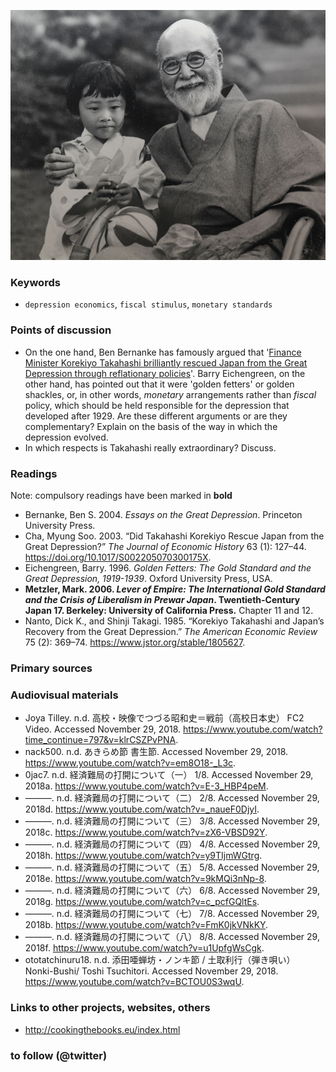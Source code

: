 ![Takahashi with his granddaughter (?)](images/takahashi.jpg)

### Keywords

* `depression economics`, `fiscal stimulus`, `monetary standards`

### Points of discussion

* On the one hand, Ben Bernanke has famously argued that '[Finance Minister Korekiyo Takahashi brilliantly rescued Japan from the Great Depression through reflationary policies](https://www.bis.org/review/r030606d.pdf)'. Barry Eichengreen, on the other hand, has pointed out that it were 'golden fetters' or golden shackles, or, in other words, *monetary* arrangements rather than *fiscal* policy, which should be held responsible for the depression that developed after 1929. Are these different arguments or are they complementary? Explain on the basis of the way in which the depression evolved.
* In which respects is Takahashi really extraordinary? Discuss.

### Readings
Note: compulsory readings have been marked in **bold**

* Bernanke, Ben S. 2004. *Essays on the Great Depression*. Princeton University Press.
* Cha, Myung Soo. 2003. “Did Takahashi Korekiyo Rescue Japan from the Great Depression?” *The Journal of Economic History* 63 (1): 127–44. https://doi.org/10.1017/S002205070300175X.
* Eichengreen, Barry. 1996. *Golden Fetters: The Gold Standard and the Great Depression, 1919-1939*. Oxford University Press, USA.
* **Metzler, Mark. 2006. *Lever of Empire: The International Gold Standard and the Crisis of Liberalism in Prewar Japan*. Twentieth-Century Japan 17. Berkeley: University of California Press.** Chapter 11 and 12.
* Nanto, Dick K., and Shinji Takagi. 1985. “Korekiyo Takahashi and Japan’s Recovery from the Great Depression.” *The American Economic Review* 75 (2): 369–74. https://www.jstor.org/stable/1805627.


### Primary sources


### Audiovisual materials

* Joya Tilley. n.d. 高校・映像でつづる昭和史＝戦前（高校日本史）  FC2 Video. Accessed November 29, 2018. https://www.youtube.com/watch?time_continue=797&v=klrCSZPvPNA.
* nack500. n.d. あきらめ節 書生節. Accessed November 29, 2018. https://www.youtube.com/watch?v=em8O18-_L3c.
* 0jac7. n.d. 経済難局の打開について（一） 1/8. Accessed November 29, 2018a. https://www.youtube.com/watch?v=E-3_HBP4peM.
* ———. n.d. 経済難局の打開について（二） 2/8. Accessed November 29, 2018d. https://www.youtube.com/watch?v=_naueF0DjyI.
* ———. n.d. 経済難局の打開について（三） 3/8. Accessed November 29, 2018c. https://www.youtube.com/watch?v=zX6-VBSD92Y.
* ———. n.d. 経済難局の打開について（四） 4/8. Accessed November 29, 2018h. https://www.youtube.com/watch?v=y9TIjmWGtrg.
* ———. n.d. 経済難局の打開について（五） 5/8. Accessed November 29, 2018e. https://www.youtube.com/watch?v=9kMQi3nNp-8.
* ———. n.d. 経済難局の打開について（六） 6/8. Accessed November 29, 2018g. https://www.youtube.com/watch?v=c_pcfGQltEs.
* ———. n.d. 経済難局の打開について（七） 7/8. Accessed November 29, 2018b. https://www.youtube.com/watch?v=FmK0jkVNkKY.
* ———. n.d. 経済難局の打開について（八） 8/8. Accessed November 29, 2018f. https://www.youtube.com/watch?v=u1UpfgWsCgk.
* ototatchinuru18. n.d. 添田唖蝉坊・ノンキ節  / 土取利行（弾き唄い） Nonki-Bushi/ Toshi Tsuchitori. Accessed November 29, 2018. https://www.youtube.com/watch?v=BCTOU0S3wqU.

### Links to other projects, websites, others

* http://cookingthebooks.eu/index.html

### to follow (@twitter)



